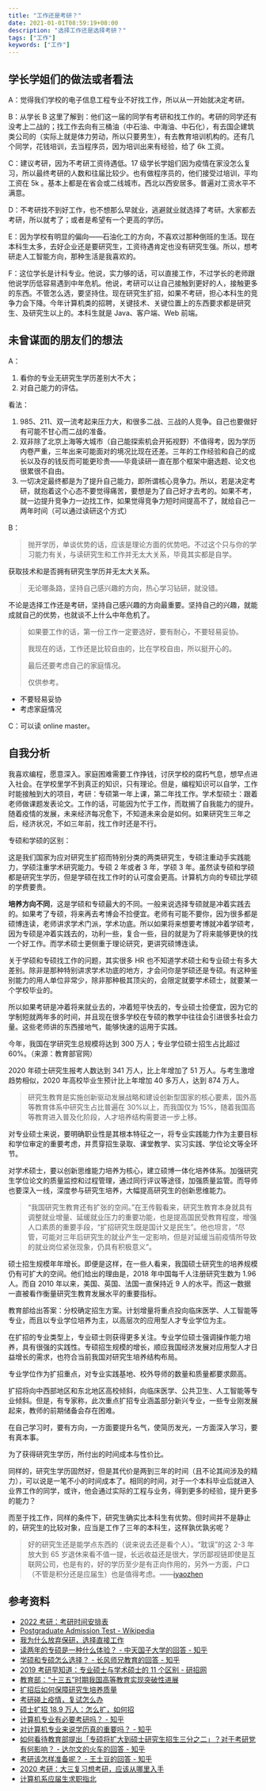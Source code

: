```yaml
---
title: "工作还是考研？"
date: 2021-01-01T08:59:19+08:00
description: "选择工作还是选择考研？"
tags: ["工作"]
keywords: ["工作"]
---
```


## 学长学姐们的做法或者看法

A：觉得我们学校的电子信息工程专业不好找工作，所以从一开始就决定考研。

B：从学长 B 这里了解到：他们这一届的同学有考研和找工作的。考研的同学还有没考上二战的；找工作去向有三桶油（中石油、中海油、中石化），有去国企建筑类公司的（实际上就是体力劳动，所以只要男生），有去教育培训机构的。还有几个同学，花钱培训，去当程序员，因为培训出来有经验，给了 6k 工资。

C：建议考研，因为不考研工资待遇低。17 级学长学姐们因为疫情在家没怎么复习，所以最终考研的人数和往届比较少。也有做程序员的，他们接受过培训，平均工资在 5k 。基本上都是在省会或二线城市。西北以西安居多。普遍对工资水平不满意。

D：不考研找不到好工作，也不想那么早就业，逃避就业就选择了考研。大家都去考研，所以就考了；或者是希望有一个更高的学历。

E：因为学校有明显的偏向——石油化工的方向，不喜欢过那种倒班的生活。现在本科生太多，去好企业还是要研究生，工资待遇肯定也没有研究生强。所以，想考研走人工智能方向，那种生活是我喜欢的。

F：这位学长是计科专业。他说，实力够的话，可以直接工作，不过学长的老师跟他说学历低容易遇到中年危机。他说，考研可以让自己接触到更好的人，接触更多的东西。不管怎么选，要坚持住。现在研究生扩招，如果不考研，担心本科生的竞争力会下降。今年计算机类的招聘，关键技术、关键位置上的东西要求都是研究生、及研究生以上的。本科生就是 Java、客户端、Web 前端。

## 未曾谋面的朋友们的想法

A：

1. 看你的专业无研究生学历差别大不大；
2. 对自己能力的评估。

看法：

1. 985、211、双一流考起来压力大，和很多二战、三战的人竞争。自己也要做好有可能不甘心而二战的准备。
2. 双非除了北京上海等大城市（自己能探索机会开拓视野）不值得考，因为学历内卷严重，三年出来可能面对的境况比现在还差。三年的工作经验和自己的成长以及存的钱反而可能更珍贵——毕竟读研一直在那个框架中磨选题、论文也很累很不自由。
3. 一切决定最终都是为了提升自己能力，即所谓核心竞争力。所以，若是决定考研，就抱着这个心态不要觉得痛苦，要想是为了自己好才去考的。如果不考，就一边提升竞争力一边找工作，如果觉得竞争力短时间提高不了，就给自己一两年时间（可以通过读研这个方式）

B：

> 抛开学历，单谈优势的话，应该是理论方面的优势吧。不过这个只与你的学习能力有关，与读研究生和工作并无太大关系，毕竟其实都是自学。

获取技术和是否拥有研究生学历并无太大关系。

> 无论哪条路，坚持自己感兴趣的方向，热心学习钻研，就没错。

不论是选择工作还是考研，坚持自己感兴趣的方向最重要。坚持自己的兴趣，就能成就自己的优势，也就谈不上什么中年危机了。

> 如果要工作的话，第一份工作一定要选好，要有耐心，不要轻易妥协。
>
> 我现在的话，工作还是比较自由的，比在学校自由，所以挺开心的。
>
> 最后还要考虑自己的家庭情况。
>
> 仅供参考。

- 不要轻易妥协
- 考虑家庭情况

C：可以读 online master。

## 自我分析

我喜欢编程，愿意深入。家庭困难需要工作挣钱，讨厌学校的腐朽气息，想早点进入社会。在学校里学不到真正的知识，只有理论。但是，编程知识可以自学，工作时能接触到大的项目，考研：专硕第一年上课，第二年找工作。学术型硕士：跟着老师做课题发表论文。工作的话，可能因为忙于工作，而耽搁了自我能力的提升。随着疫情的发展，未来经济每况愈下，不知道未来会是如何。如果研究生三年之后，经济状况，不如三年前，找工作时还是不行。

专硕和学硕的区别：

这是我们国家为应对研究生扩招而特别分类的两类研究生，专硕注重动手实践能力，学硕注重学术研究能力。专硕 2 年或者 3 年，学硕 3 年。虽然读专硕和学硕都是研究生学历，但是学硕在找工作时的认可度会更高。计算机方向的专硕比学硕的学费要贵。

**培养方向不同**，这是学硕和专硕最大的不同。一般来说选择专硕就是冲着实践去的。如果考了专硕，将来再去考博会不捡便宜。老师有可能不要你，因为很多都是硕博连读，老师讲求学术门派，学术功底。所以如果将来想要考博就冲着学硕考，因为专硕是冲着实践去的，功利一些，复合一些，目的就是为了将来能够更快的找一个好工作。而学术硕士更侧重于理论研究，更讲究硕博连读。

关于学硕和专硕找工作的问题，其实很多 HR 也不知道学术硕士和专业硕士有多大差别。除非是那种特别讲求学术功底的地方，才会问你是学硕还是专硕。有这种鉴别能力的用人单位非常少，除非那种极其顶尖的，会限定就要学术硕士，就要某一个学校毕业的。

所以如果考研是冲着将来就业去的，冲着短平快去的，专业硕士捡便宜，因为它的学制短就两年多的时间，并且现在很多学校在专硕的教学中往往会引进很多社会力量。这些老师讲的东西接地气，能够快速的运用于实践。

今年，我国在学研究生总规模将达到 300 万人；专业学位硕士招生占比超过 60%。（来源：教育部官网）

2020 年硕士研究生报考人数达到 341 万人，比上年增加了 51 万人。与考生激增趋势相似，2020 年高校毕业生预计比上年增加 40 多万人，达到 874 万人。

> 研究生教育是实施创新驱动发展战略和建设创新型国家的核心要素，国外高等教育体系中研究生占比普遍在 30%以上，而我国仅为 15%，随着我国高等教育进入普及化阶段，人才培养结构需要进一步上移。

对专业硕士来说，要明确职业性是其根本特征之一，将专业实践能力作为主要目标和学位审定的重要考虑，并贯穿招生录取、课堂教学、实习实践、学位论文等全环节。

对学术硕士，要以创新思维能力培养为核心，建立硕博一体化培养体系。加强研究生学位论文的质量监控和过程管理，通过同行评议等途径，加强质量监管。而导师也要深入一线，深度参与研究生培养，大幅提高研究生的创新思维能力。

> “我国研究生教育还有扩张的空间。”在王传毅看来，研究生教育本身就具有调整就业增量、延缓就业压力的重要功能，也是提高国民受教育程度，增强人口素质的重要手段，“扩招研究生既是国计又是民生”。他也坦言，“尽管，可能对三年后研究生的就业产生一定影响，但是对延缓当前疫情所导致的就业岗位紧张现象，仍具有积极意义”。

硕士招生规模年年增长。即便是这样，在一些人看来，我国硕士研究生的培养规模仍有可扩大的空间。他们给出的理由是，2018 年中国每千人注册研究生数为 1.96 人。而自 2010 年以来，美国、英国、法国一直保持近 9 人的水平。而这一数据一直被看作衡量研究生教育发展水平的重要指标。

教育部给出答案：分校确定招生方案。计划增量将重点投向临床医学、人工智能等专业，而且以专业学位培养为主，以高层次的应用型人才专业学位为主。

在扩招的专业类型上，专业硕士则获得更多关注。专业学位硕士强调操作能力培养，具有很强的实践性。专硕招生规模的增长，顺应我国经济发展对应用型人才日益增长的需求，也符合当前我国对研究生培养结构布局。

专业学位作为扩招重点，对专业实践基地、校外导师的数量和质量都要求颇高。

扩招将向中西部地区和东北地区高校倾斜，向临床医学、公共卫生、人工智能等专业倾斜。但是，有专家称，此次重点扩招专业涵盖部分新兴专业，一些专业刚发展起来，教师的前期储备会存在困难。

在自己学习时，要有方向，一方面要提升名气，使简历发光，一方面深入学习，要有真本事。

为了获得研究生学历，所付出的时间成本与性价比。

同样的，研究生学历固然好，但是其代价是两到三年的时间（且不论其间涉及的精力），可以说是一笔不小的时间成本了。相同的时间，对于一个本科毕业后就进入业界工作的同学，或许，他会通过实际的工程与业务，得到更多的经验，提升更多的能力？

而至于找工作，同样的条件下，研究生确实比本科生有优势。但时间并不是静止的，研究生的比较对象，应当是工作了三年的本科生，这样孰优孰劣呢？

> 好的研究生还是能学点东西的（说来说去还是看个人）。“耽误”的这 2-3 年放大到 65 岁退休来看不值一提，长远收益还是很大，学历鄙视链即使是互联网公司，也是有的，好的学历至少是有正向作用的，另外一方面，户口（不管是积分还是应届生）也是值得考虑。——[iyaozhen](https://www.v2ex.com/member/iyaozhen)

## 参考资料

- [2022 考研：考研时间安排表](https://zhuanlan.zhihu.com/p/87584642)
- [Postgraduate Admission Test - Wikipedia](https://en.wikipedia.org/wiki/Postgraduate_Admission_Test)
- [我为什么放弃保研，选择直接工作](https://www.imwzk.com/posts/2020-07-19-why-i-choose-to-work-after-graduation/)
- [读两年的专硕是一种什么体验？ - 中天国子大学的回答 - 知乎](https://www.zhihu.com/question/28755681/answer/957787747)
- [学硕和专硕怎么选择？ - 长风师兄教育的回答 - 知乎](https://www.zhihu.com/question/55962301/answer/867891931)
- [2019 考研早知道：专业硕士与学术硕士的 11 个区别 - 研招网](https://yz.chsi.com.cn/kyzx/bkzn/201805/20180522/1690412124.html)
- [教育部：“十三五”时期我国高等教育实现突破性进展](http://www.moe.gov.cn/fbh/live/2020/52717/mtbd/202012/t20201204_503520.html)
- [扩招后如何保障研究生培养质量](http://www.moe.gov.cn/jyb_xwfb/s5147/202005/t20200528_459881.html)
- [考研碰上疫情，复试怎么办](http://www.moe.gov.cn/jyb_xwfb/s5147/202003/t20200303_426788.html)
- [硕士扩招 18.9 万人：怎么扩，如何招](http://www.moe.gov.cn/jyb_xwfb/s5147/202003/t20200311_429779.html)
- [计算机专业有必要考研吗？ - 知乎](https://zhuanlan.zhihu.com/p/90396934)
- [对计算机专业来说学历真的重要吗？ - 知乎](https://zhuanlan.zhihu.com/p/84350029)
- [如何看待教育部提出「专硕将扩大到硕士研究生招生三分之二」？对于考研党有何影响？ - 达尔文的火车的回答 - 知乎](https://www.zhihu.com/question/423606967/answer/1501734515)
- [考研该怎样准备呢？ - 王土豆的回答 - 知乎](https://www.zhihu.com/question/20462634/answer/44989131)
- [2020 考研：大三复习想考研，应该从哪里入手](https://yz.chsi.com.cn/kyzx/jyxd/201908/20190808/1811678376.html)
- [计算机系应届生求职指北](https://github.com/easychen/career-guide-for-cs-graduate)
